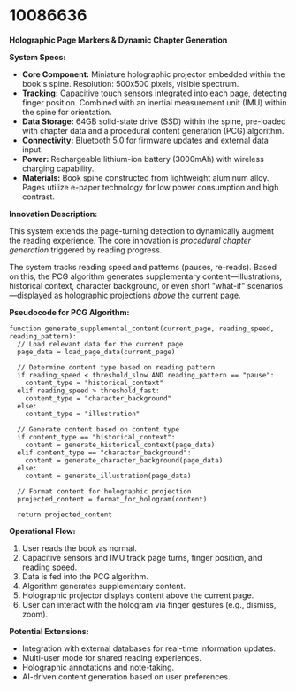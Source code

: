 # 10086636

**Holographic Page Markers & Dynamic Chapter Generation**

**System Specs:**

*   **Core Component:** Miniature holographic projector embedded within the book's spine. Resolution: 500x500 pixels, visible spectrum.
*   **Tracking:** Capacitive touch sensors integrated into each page, detecting finger position. Combined with an inertial measurement unit (IMU) within the spine for orientation.
*   **Data Storage:** 64GB solid-state drive (SSD) within the spine, pre-loaded with chapter data and a procedural content generation (PCG) algorithm.
*   **Connectivity:** Bluetooth 5.0 for firmware updates and external data input.
*   **Power:** Rechargeable lithium-ion battery (3000mAh) with wireless charging capability.
*   **Materials:** Book spine constructed from lightweight aluminum alloy. Pages utilize e-paper technology for low power consumption and high contrast.

**Innovation Description:**

This system extends the page-turning detection to dynamically augment the reading experience. The core innovation is *procedural chapter generation* triggered by reading progress. 

The system tracks reading speed and patterns (pauses, re-reads). Based on this, the PCG algorithm generates supplementary content—illustrations, historical context, character background, or even short "what-if" scenarios—displayed as holographic projections *above* the current page.

**Pseudocode for PCG Algorithm:**

```
function generate_supplemental_content(current_page, reading_speed, reading_pattern):
  // Load relevant data for the current page
  page_data = load_page_data(current_page)

  // Determine content type based on reading pattern
  if reading_speed < threshold_slow AND reading_pattern == "pause":
    content_type = "historical_context"
  elif reading_speed > threshold_fast:
    content_type = "character_background"
  else:
    content_type = "illustration"

  // Generate content based on content type
  if content_type == "historical_context":
    content = generate_historical_context(page_data)
  elif content_type == "character_background":
    content = generate_character_background(page_data)
  else:
    content = generate_illustration(page_data)

  // Format content for holographic projection
  projected_content = format_for_hologram(content)

  return projected_content
```

**Operational Flow:**

1.  User reads the book as normal.
2.  Capacitive sensors and IMU track page turns, finger position, and reading speed.
3.  Data is fed into the PCG algorithm.
4.  Algorithm generates supplementary content.
5.  Holographic projector displays content above the current page.
6.  User can interact with the hologram via finger gestures (e.g., dismiss, zoom).

**Potential Extensions:**

*   Integration with external databases for real-time information updates.
*   Multi-user mode for shared reading experiences.
*   Holographic annotations and note-taking.
*   AI-driven content generation based on user preferences.